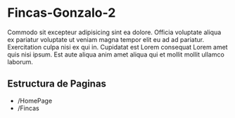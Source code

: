 # Fincas-Gonzalo-2

Commodo sit excepteur adipisicing sint ea dolore. Officia voluptate aliqua ex pariatur voluptate ut veniam magna tempor elit eu ad ad pariatur. Exercitation culpa nisi ex qui in. Cupidatat est Lorem consequat Lorem amet quis nisi ipsum. Est aute aliqua anim amet aliqua qui et mollit mollit ullamco laborum.

## Estructura de Paginas

- /HomePage
- /Fincas